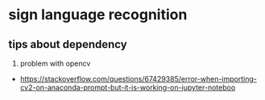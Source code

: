 # sign language recognition


## tips about dependency
1. problem with opencv 
- https://stackoverflow.com/questions/67429385/error-when-importing-cv2-on-anaconda-prompt-but-it-is-working-on-jupyter-noteboo


